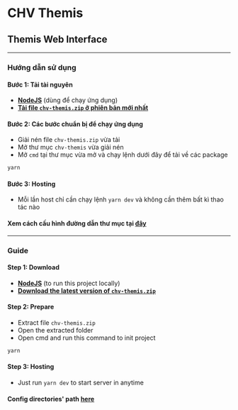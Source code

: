 # CHV Themis

## Themis Web Interface

---

### Hướng dẫn sử dụng

#### Bước 1: Tải tài nguyên

- [**NodeJS**](https://nodejs.org/en/) (dùng để chạy ứng dụng)
- [**Tải file `chv-themis.zip` ở phiên bản mới nhất**](https://github.com/yuran1811/chv-themis/releases)

#### Bước 2: Các bước chuẩn bị để chạy ứng dụng

- Giải nén file `chv-themis.zip` vừa tải
- Mở thư mục `chv-themis` vừa giải nén
- Mở `cmd` tại thư mục vừa mở và chạy lệnh dưới đây để tải về các package

```bash
yarn
```

#### Bước 3: Hosting

- Mỗi lần host chỉ cần chạy lệnh `yarn dev` và không cần thêm bất kì thao tác nào

#### Xem cách cấu hình đường dẫn thư mục tại [**đây**](./md/path-config.md)

---

### Guide

#### Step 1: Download

- [**NodeJS**](https://nodejs.org/en/) (to run this project locally)
- [**Download the latest version of `chv-themis.zip`**](https://github.com/yuran1811/chv-themis/releases)

#### Step 2: Prepare

- Extract file `chv-themis.zip`
- Open the extracted folder
- Open cmd and run this command to init project

```bash
yarn
```

#### Step 3: Hosting

- Just run `yarn dev` to start server in anytime

#### Config directories' path [**here**](./md/path-config.md)
